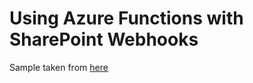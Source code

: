 # Using Azure Functions with SharePoint Webhooks

Sample taken from [here](https://docs.microsoft.com/en-us/sharepoint/dev/apis/webhooks/sharepoint-webhooks-using-azure-functions)
